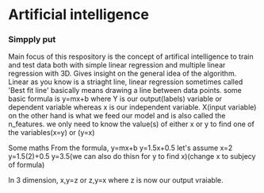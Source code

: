 # Artificial intelligence
### Simpply put
Main focus of this respository is the concept of artifical intelligence to train and test data
both with simple linear regression and multiple linear regression with 3D.
Gives insight on the general idea of the algorithm.
Linear as you know is a striaght line, linear regression sometimes called 'Best fit line' basically means drawing a line between data points.
some basic formula is y=mx+b where Y is our output(labels) variable or dependent variable whereas x is our independent variable.
X(input variable) on the other hand is what we feed our model and is also called the n_features.
we only need to know the value(s) of either x or y to find one of the variables(x=y) or (y=x)

Some maths
From the formula, y=mx+b
y=1.5x+0.5
let's assume x=2
y=1.5(2)+0.5
y=3.5(we can  also do thisn for y to find x)(change x to subjecy of formula)

In 3 dimension, x,y=z or z,y=x where z is now our output vraiable.
